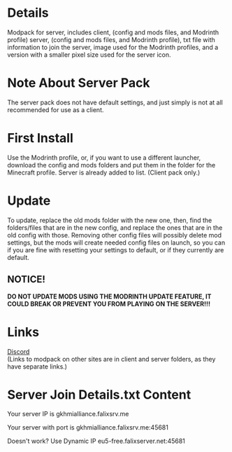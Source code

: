 # Details
Modpack for server, includes client, (config and mods files, and Modrinth profile) server, (config and mods files, and Modrinth profile), txt file with information to join the server, image used for the Modrinth profiles, and a version with a smaller pixel size used for the server icon.
# Note About Server Pack
The server pack does not have default settings, and just simply is not at all recommended for use as a client.
# First Install
Use the Modrinth profile, or, if you want to use a different launcher, download the config and mods folders and put them in the folder for the Minecraft profile. Server is already added to list. (Client pack only.)
# Update
To update, replace the old mods folder with the new one, then, find the folders/files that are in the new config, and replace the ones that are in the old config with those. Removing other config files will possibly delete mod settings, but the mods will create needed config files on launch, so you can if you are fine with resetting your settings to default, or if they currently are default.
## NOTICE!
**DO NOT UPDATE MODS USING THE MODRINTH UPDATE FEATURE, IT COULD BREAK OR PREVENT YOU FROM PLAYING ON THE SERVER!!!**
# Links
[Discord](https://discord.gg/AwJvGzH)  
(Links to modpack on other sites are in client and server folders, as they have separate links.)
# Server Join Details.txt Content
Your server IP is
gkhmialliance.falixsrv.me

Your server with port is
gkhmialliance.falixsrv.me:45681

Doesn't work? Use Dynamic IP
eu5-free.falixserver.net:45681
